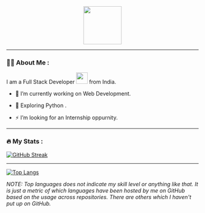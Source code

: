 <div id="header" align="center">
  <img src="https://media.giphy.com/media/M9gbBd9nbDrOTu1Mqx/giphy.gif" width="100"/>
</div>


---

### :man_technologist: About Me :
I am a Full Stack Developer <img src="https://media.giphy.com/media/WUlplcMpOCEmTGBtBW/giphy.gif" width="30"> from India.
- :telescope: I’m currently working on Web Development.

- :seedling: Exploring Python .

- :zap: I’m looking for an Internship oppurnity.

---

### :fire: My Stats :

[![GitHub Streak](http://github-readme-streak-stats.herokuapp.com?user=harjasDot&theme=dark&background=000000)](https://git.io/streak-stats)

---

[![Top Langs](https://github-readme-stats.vercel.app/api/top-langs/?username=harjasDot)](https://github.com/anuraghazra/github-readme-stats)

*NOTE: Top languages does not indicate my skill level or anything like that. It is just a metric of which languages have been hosted by me on GitHub based on the usage across repositories. There are others which I haven't put up on GitHub.*
